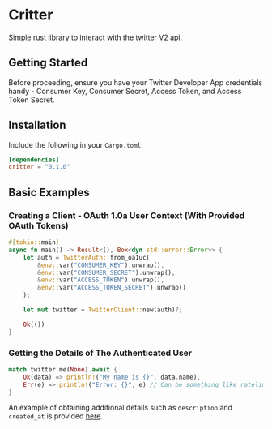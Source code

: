 # Critter
Simple rust library to interact with the twitter V2 api.

## Getting Started
Before proceeding, ensure you have your Twitter Developer App credentials handy - Consumer Key, Consumer Secret, Access Token, and Access Token Secret.

## Installation
Include the following in your `Cargo.toml`:
```toml
[dependencies]
critter = "0.1.0"
```

## Basic Examples
### Creating a Client - OAuth 1.0a User Context (With Provided OAuth Tokens)
```rust
#[tokio::main]
async fn main() -> Result<(), Box<dyn std::error::Error>> {
    let auth = TwitterAuth::from_oa1uc(
        &env::var("CONSUMER_KEY").unwrap(),
        &env::var("CONSUMER_SECRET").unwrap(),
        &env::var("ACCESS_TOKEN").unwrap(),
        &env::var("ACCESS_TOKEN_SECRET").unwrap()
    );

    let mut twitter = TwitterClient::new(auth)?;

    Ok(())
}
```

### Getting the Details of The Authenticated User
```rust
match twitter.me(None).await {
    Ok(data) => println!("My name is {}", data.name),
    Err(e) => println!("Error: {}", e) // Can be something like ratelimit
}
```
An example of obtaining additional details such as `description` and `created_at` is provided [here](https://github.com/Mlemix/critter).
